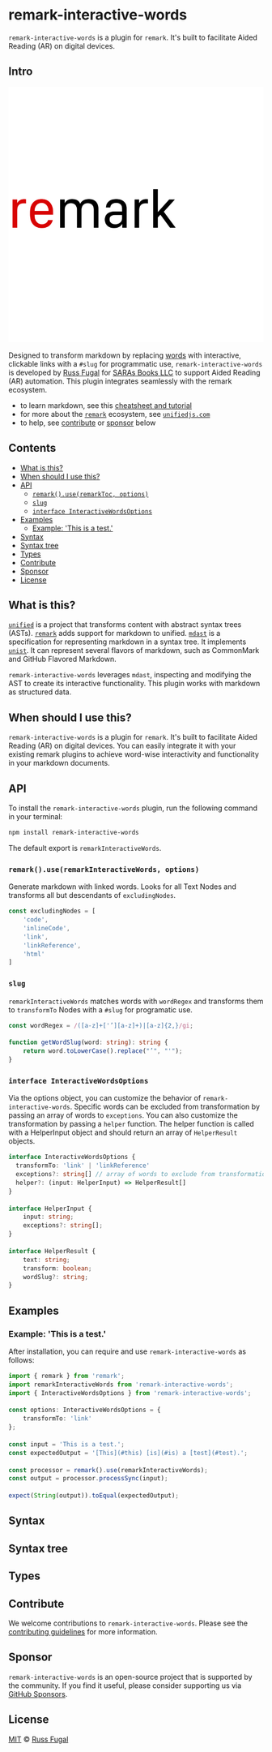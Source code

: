 # remark-interactive-words
  
`remark-interactive-words` is a plugin for `remark`. It's built to facilitate Aided Reading (AR) on digital devices.

## Intro

![remark][logo]

Designed to transform markdown by replacing [words](#slug) with interactive, clickable links with a `#slug` for programmatic use, `remark-interactive-words` is developed by [Russ Fugal] for [SARAs Books LLC](https://sara.ai) to support Aided Reading (AR) automation. This plugin integrates seamlessly with the remark ecosystem.

* to learn markdown, see this [cheatsheet and tutorial][cheat]
* for more about the [`remark`][remark] ecosystem, see [`unifiedjs.com`][unifiedjs]
* to help, see [contribute] or [sponsor] below

## Contents

* [What is this?](#what-is-this)
* [When should I use this?](#when-should-i-use-this)
* [API](#api)
  * [`remark().use(remarkToc, options)`](#remarkuseremarktoc-options)
  * [`slug`](#slug)
  * [`interface InteractiveWordsOptions`](#interface-interactivewordsoptions)
* [Examples](#examples)
  * [Example: 'This is a test.'](#example-this-is-a-test)
* [Syntax](#syntax)
* [Syntax tree](#syntax-tree)
* [Types](#types)
* [Contribute](#contribute)
* [Sponsor](#sponsor)
* [License](#license)

## What is this?

[`unified`][unified] is a project that transforms content with abstract syntax trees (ASTs). [`remark`][remark] adds support for markdown to unified. [`mdast`][mdast] is a specification for representing markdown in a syntax tree. It implements [`unist`][unist]. It can represent several flavors of markdown, such as CommonMark and GitHub Flavored Markdown.

`remark-interactive-words` leverages `mdast`, inspecting and modifying the AST to create its interactive functionality. This plugin works with markdown as structured data.

## When should I use this?

`remark-interactive-words` is a plugin for `remark`. It's built to facilitate Aided Reading (AR) on digital devices. You can easily integrate it with your existing remark plugins to achieve word-wise interactivity and functionality in your markdown documents.

## API

To install the `remark-interactive-words` plugin, run the following command in your terminal:

```bash
npm install remark-interactive-words
```

The default export is `remarkInteractiveWords`.

### `remark().use(remarkInteractiveWords, options)`

Generate markdown with linked words.
Looks for all Text Nodes and transforms all but descendants of `excludingNodes`.

```ts
const excludingNodes = [
    'code',
    'inlineCode',
    'link',
    'linkReference',
    'html'
]
```

### `slug`

`remarkInteractiveWords` matches words with `wordRegex` and transforms them to `transformTo` Nodes with a `#slug` for programatic use.

```ts
const wordRegex = /([a-z]+['’][a-z]+)|[a-z]{2,}/gi;

function getWordSlug(word: string): string {
    return word.toLowerCase().replace("’", "'");
}
```

### `interface InteractiveWordsOptions`

Via the options object, you can customize the behavior of `remark-interactive-words`. Specific words can be excluded from transformation by passing an array of words to `exceptions`. You can also customize the transformation by passing a `helper` function. The helper function is called with a HelperInput object and should return an array of `HelperResult` objects.

```ts
interface InteractiveWordsOptions {
  transformTo: 'link' | 'linkReference'
  exceptions?: string[] // array of words to exclude from transformation
  helper?: (input: HelperInput) => HelperResult[]
}

interface HelperInput {
    input: string;
    exceptions?: string[];
}

interface HelperResult {
    text: string;
    transform: boolean;
    wordSlug?: string;
}
```

## Examples

### Example: 'This is a test.'

After installation, you can require and use `remark-interactive-words` as follows:

```ts
import { remark } from 'remark';
import remarkInteractiveWords from 'remark-interactive-words';
import { InteractiveWordsOptions } from 'remark-interactive-words';

const options: InteractiveWordsOptions = {
    transformTo: 'link'
};

const input = 'This is a test.';
const expectedOutput = '[This](#this) [is](#is) a [test](#test).';

const processor = remark().use(remarkInteractiveWords);
const output = processor.processSync(input);

expect(String(output)).toEqual(expectedOutput);
```

## Syntax

## Syntax tree

## Types

## Contribute

We welcome contributions to `remark-interactive-words`. Please see the [contributing guidelines] for more information.

## Sponsor

`remark-interactive-words` is an open-source project that is supported by the community. If you find it useful, please consider supporting us via [GitHub Sponsors].

## License

[MIT](license) © [Russ Fugal]

<!-- Definitions -->

[Russ Fugal]: https://sara.ai/about.html

[logo]: https://raw.githubusercontent.com/remarkjs/remark/1f338e72/logo.svg?sanitize=true

[unifiedjs]: https://unifiedjs.com

[cheat]: https://commonmark.org/help/

[unified]: https://github.com/unifiedjs/unified

[unist]: https://github.com/syntax-tree/unist

[remark]: https://github.com/remarkjs/remark

[mdast]: https://github.com/syntax-tree/mdast

[contribute]: #contribute

[sponsor]: #sponsor

[contributing guidelines]: contributing.md

[license]: https://github.com/SARAsBooks/remark-interactive-words/blob/main/LICENSE

[github sponsors]: https://github.com/sponsors/SARAsBooks/dashboard/profile
